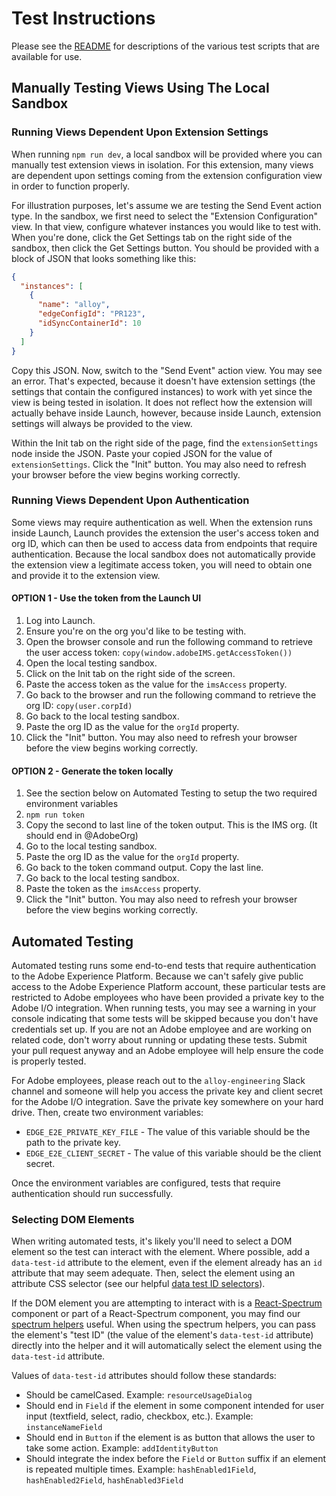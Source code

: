 # Test Instructions

Please see the [README](../../README.md) for descriptions of the various test scripts that are available for use.

## Manually Testing Views Using The Local Sandbox

### Running Views Dependent Upon Extension Settings
When running `npm run dev`, a local sandbox will be provided where you can manually test extension views in isolation. For this extension, many views are dependent upon settings coming from the extension configuration view in order to function properly.

For illustration purposes, let's assume we are testing the Send Event action type. In the sandbox, we first need to select the "Extension Configuration" view. In that view, configure whatever instances you would like to test with. When you're done, click the Get Settings tab on the right side of the sandbox, then click the Get Settings button. You should be provided with a block of JSON that looks something like this:

```json
{
  "instances": [
    {
      "name": "alloy",
      "edgeConfigId": "PR123",
      "idSyncContainerId": 10
    }
  ]
}
```

Copy this JSON. Now, switch to the "Send Event" action view. You may see an error. That's expected, because it doesn't have extension settings (the settings that contain the configured instances) to work with yet since the view is being tested in isolation. It does not reflect how the extension will actually behave inside Launch, however, because inside Launch, extension settings will always be provided to the view.

Within the Init tab on the right side of the page, find the `extensionSettings` node inside the JSON. Paste your copied JSON for the value of `extensionSettings`. Click the "Init" button. You may also need to refresh your browser before the view begins working correctly.

### Running Views Dependent Upon Authentication

Some views may require authentication as well. When the extension runs inside Launch, Launch provides the extension the user's access token and org ID, which can then be used to access data from endpoints that require authentication. Because the local sandbox does not automatically provide the extension view a legitimate access token, you will need to obtain one and provide it to the extension view.

#### OPTION 1 - Use the token from the Launch UI

1. Log into Launch.
1. Ensure you're on the org you'd like to be testing with.
1. Open the browser console and run the following command to retrieve the user access token: `copy(window.adobeIMS.getAccessToken())`
1. Open the local testing sandbox.
1. Click on the Init tab on the right side of the screen.
1. Paste the access token as the value for the `imsAccess` property.
1. Go back to the browser and run the following command to retrieve the org ID: `copy(user.corpId)`
1. Go back to the local testing sandbox.
1. Paste the org ID as the value for the `orgId` property.
1. Click the "Init" button. You may also need to refresh your browser before the view begins working correctly.

#### OPTION 2 - Generate the token locally

1. See the section below on Automated Testing to setup the two required environment variables
1. `npm run token`
1. Copy the second to last line of the token output. This is the IMS org. (It should end in @AdobeOrg)
1. Go to the local testing sandbox.
1. Paste the org ID as the value for the `orgId` property.
1. Go back to the token command output. Copy the last line.
1. Go back to the local testing sandbox.
1. Paste the token as the `imsAccess` property.
1. Click the "Init" button. You may also need to refresh your browser before the view begins working correctly.

## Automated Testing

Automated testing runs some end-to-end tests that require authentication to the Adobe Experience Platform. Because we can't safely give public access to the Adobe Experience Platform account, these particular tests are restricted to Adobe employees who have been provided a private key to the Adobe I/O integration. When running tests, you may see a warning in your console indicating that some tests will be skipped because you don't have credentials set up. If you are not an Adobe employee and are working on related code, don't worry about running or updating these tests. Submit your pull request anyway and an Adobe employee will help ensure the code is properly tested.

For Adobe employees, please reach out to the `alloy-engineering` Slack channel and someone will help you access the private key and client secret for the Adobe I/O integration. Save the private key somewhere on your hard drive. Then, create two environment variables:

* `EDGE_E2E_PRIVATE_KEY_FILE` - The value of this variable should be the path to the private key.
* `EDGE_E2E_CLIENT_SECRET` - The value of this variable should be the client secret.

Once the environment variables are configured, tests that require authentication should run successfully.

### Selecting DOM Elements

When writing automated tests, it's likely you'll need to select a DOM element so the test can interact with the element. Where possible, add a `data-test-id` attribute to the element, even if the element already has an `id` attribute that may seem adequate. Then, select the element using an attribute CSS selector (see our helpful [data test ID selectors](../functional/helpers/dataTestIdSelectors.js)).

If the DOM element you are attempting to interact with is a [React-Spectrum](https://react-spectrum.corp.adobe.com/) component or part of a React-Spectrum component, you may find our [spectrum helpers](../functional/helpers/spectrum.js) useful. When using the spectrum helpers, you can pass the element's "test ID" (the value of the element's `data-test-id` attribute) directly into the helper and it will automatically select the element using the `data-test-id` attribute.

Values of `data-test-id` attributes should follow these standards:

* Should be camelCased. Example: `resourceUsageDialog`
* Should end in `Field` if the element in some component intended for user input (textfield, select, radio, checkbox, etc.). Example: `instanceNameField`
* Should end in `Button` if the element is as button that allows the user to take some action. Example: `addIdentityButton`
* Should integrate the index before the `Field` or `Button` suffix if an element is repeated multiple times. Example: `hashEnabled1Field`, `hashEnabled2Field`, `hashEnabled3Field`
